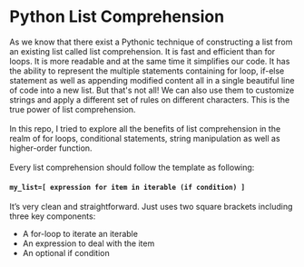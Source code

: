 
# Python List Comprehension
As we know that there exist a Pythonic technique of constructing a list from an existing list called list comprehension. It is fast and efficient than for loops. It is more readable and at the same time it simplifies our code. It has the ability to represent the multiple statements containing for loop, if-else statement as well as appending modified content all in a single beautiful line of code into a new list. But that's not all! We can also use them to customize strings and apply a different set of rules on different characters. This is the true power of list comprehension. 
<br><br>
In this repo, I tried to explore all the benefits of list comprehension in the realm of for loops, conditional statements, string manipulation as well as higher-order function.
<br><br>
Every list comprehension should follow the template as following:
<h4><code>my_list=[ expression for item in iterable (if condition) ]</code></h4>
It’s very clean and straightforward. Just uses two square brackets including three key components:
<br>
<ul>
<li>A for-loop to iterate an iterable</li>
<li>An expression to deal with the item</li>
<li>An optional if condition</li>
</ul>
